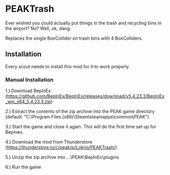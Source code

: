 # PEAKTrash

Ever wished you could actually put things in the trash and recycling bins in the airport? No? Well, ok, dang.

Replaces the single BoxCollider on trash bins with 4 BoxColliders.

## Installation

Every scout needs to install this mod for it to work properly 

### Manual Installation

1.) Download BepInEx (https://github.com/BepInEx/BepInEx/releases/download/v5.4.23.3/BepInEx_win_x64_5.4.23.3.zip)

2.) Extract the contents of the zip archive into the PEAK game directory (default: "C:\Program Files (x86)\Steam\steamapps\common\PEAK")

3.) Start the game and close it again. This will do the first time set up for Bepinex.

4.) Download the mod from Thunderstore (https://thunderstore.io/c/peak/p/Lokno/PEAKTrash/)

5.) Unzip the zip archive into ...\PEAK\BepInEx\plugins

6.) Run the game

